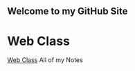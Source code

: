 ## Welcome to my GitHub Site

# Web Class
<a href="https://traderres.github.io/webClass/">Web Class</a> All of my Notes</li>
